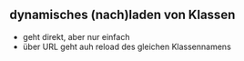 ## dynamisches (nach)laden von Klassen

- geht direkt, aber nur einfach
- über URL geht auh reload des gleichen Klassennamens

